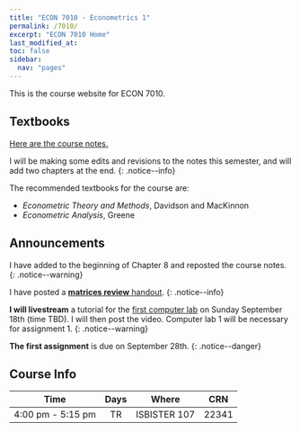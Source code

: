 ```yaml
---
title: "ECON 7010 - Econometrics 1"
permalink: /7010/
excerpt: "ECON 7010 Home"
last_modified_at:
toc: false
sidebar:
  nav: "pages"
---
```


This is the course website for ECON 7010.

## Textbooks
[Here are the course notes.](https://rtgodwin.com/econometrics1.pdf)

I will be making some edits and revisions to the notes this semester, and will add two chapters at the end.
{: .notice--info}

The recommended textbooks for the course are:

* *Econometric Theory and Methods*, Davidson and MacKinnon
* *Econometric Analysis*, Greene

## Announcements

I have added to the beginning of Chapter 8 and reposted the course notes.
{: .notice--warning}

I have posted a [**matrices review** handout](/7010/matrices.pdf).
{: .notice--info}

**I will livestream** a tutorial for the [first computer lab](/7010/lab1/) on Sunday September 18th (time TBD). I will then post the video. Computer lab 1 will be necessary for assignment 1.
{: .notice--warning}

**The first assignment** is due on September 28th.
{: .notice--danger}

## Course Info

| Time              | Days          | Where                  | CRN   |
| :---------------: | :-----------: | :--------------------: | :---: |
| 4:00 pm - 5:15 pm | TR            | ISBISTER 107           | 22341 |
